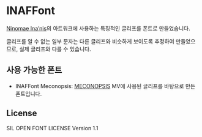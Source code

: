 # INAFFont

[Ninomae Ina’nis](https://hololive.hololivepro.com/en/talents/ninomae-inanis/)의 아트워크에 사용하는 특징적인 글리프를 폰트로 만들었습니다.

글리프를 알 수 없는 일부 문자는 다른 글리프와 비슷하게 보이도록 추정하여 만들었으므로, 실제 글리프와 다를 수 있습니다.

## 사용 가능한 폰트

- INAFFont Meconopsis: [MECONOPSIS](https://www.youtube.com/watch?v=XzkNg89Cq9Y) MV에 사용된 글리프를 바탕으로 만든 폰트입니다.

## License

SIL OPEN FONT LICENSE Version 1.1